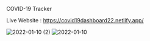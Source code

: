 COVID-19 Tracker

Live Website : https://covid19dashboard22.netlify.app/


![2022-01-10 (2)](https://user-images.githubusercontent.com/56133988/148766217-463a13f1-ca51-497c-ab33-d04c7e731c35.png)
![2022-01-10](https://user-images.githubusercontent.com/56133988/148766280-f5c2650d-8733-46eb-b58f-47ec498b2d57.png)
